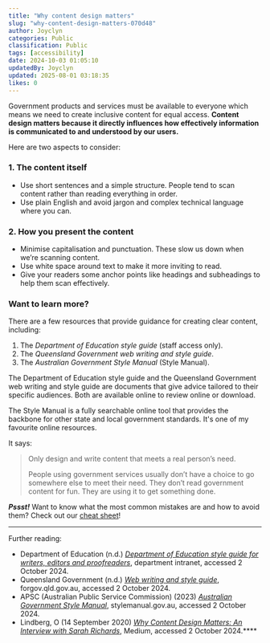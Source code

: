 ```yaml
---
title: "Why content design matters"
slug: "why-content-design-matters-070d48"
author: Joyclyn
categories: Public
classification: Public
tags: [accessibility]
date: 2024-10-03 01:05:10 
updatedBy: Joyclyn
updated: 2025-08-01 03:18:35 
likes: 0
---
```


Government products and services must be available to everyone which means we need to create inclusive content for equal access. **Content design matters because it directly influences how effectively information is communicated to and understood by our users.**

Here are two aspects to consider:

### 1\. The content itself

* Use short sentences and a simple structure. People tend to scan content rather than reading everything in order.
* Use plain English and avoid jargon and complex technical language where you can.

### 2\. How you present the content

* Minimise capitalisation and punctuation. These slow us down when we’re scanning content.
* Use white space around text to make it more inviting to read.
* Give your readers some anchor points like headings and subheadings to help them scan effectively.

### Want to learn more?

There are a few resources that provide guidance for creating clear content, including:

1. The *Department of Education style guide* (staff access only).
2. The *Queensland Government web writing and style guide*.
3. The *Australian Government Style Manual* (Style Manual).

The Department of Education style guide and the Queensland Government web writing and style guide are documents that give advice tailored to their specific audiences. Both are available online to review online or download.

The Style Manual is a fully searchable online tool that provides the backbone for other state and local government standards. It's one of my favourite online resources.

It says:

> Only design and write content that meets a real person’s need.
> 
> People using government services usually don’t have a choice to go somewhere else to meet their need. They don’t read government content for fun. They are using it to get something done.

***Pssst!*** 
Want to know what the most common mistakes are and how to avoid them? 
Check out our [cheat sheet](https://developer.qed.qld.gov.au/public/Style_guide_cheat_sheet/)!

***

Further reading:

* Department of Education \(n\.d\.\) *[Department of Education style guide for writers, editors and proofreaders](https://intranet.qed.qld.gov.au/Services/CommunicationMarketing/Forms/Documents/Forms/All%20items.aspx)*, department intranet, accessed 2 October 2024.
* Queensland Government (n.d.) *[Web writing and style guide](https://www.forgov.qld.gov.au/information-and-communication-technology/communication-and-publishing/website-and-digital-publishing/website-standards-guidelines-and-templates/write-for-queensland-government-websites/web-writing-and-style-guide)*, forgov.qld.gov.au, accessed 2 October 2024.
* APSC (Australian Public Service Commission) (2023) *[Australian Government Style Manual](https://www.stylemanual.gov.au/writing-and-designing-content)*, stylemanual.gov.au, accessed 2 October 2024.
* Lindberg, O (14 September 2020) *[Why Content Design Matters: An Interview with Sarah Richards](https://medium.com/ux-and-front-end-interviews/why-content-design-matters-an-interview-with-sarah-richards-a9ad0de3c37a)*, Medium, accessed 2 October 2024.****